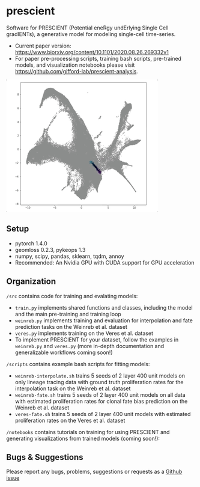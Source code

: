 # prescient
Software for PRESCIENT (Potential eneRgy undErlying Single Cell gradIENTs), a generative model for modeling single-cell time-series. 
+ Current paper version: https://www.biorxiv.org/content/10.1101/2020.08.26.269332v1
+ For paper pre-processing scripts, training bash scripts, pre-trained models, and visualization notebooks please visit https://github.com/gifford-lab/prescient-analysis.

![trajectories_gif](gifs/trajectories.gif)

## Setup

+ pytorch 1.4.0
+ geomloss 0.2.3, pykeops 1.3
+ numpy, scipy, pandas, sklearn, tqdm, annoy
+ Recommended: An Nvidia GPU with CUDA support for GPU acceleration

## Organization 

`/src` contains code for training and evalating models:
+ `train.py` implements shared functions and classes, including the model and the main pre-training and training loop
+ `weinreb.py` implements training and evaluation for interpolation and fate prediction tasks on the Weinreb et al. dataset
+ `veres.py` implements training on the Veres et al. dataset
+ To implement PRESCIENT for your dataset, follow the examples in `weinreb.py` and `veres.py` (more in-depth documentation and generalizable workflows coming soon!)

`/scripts` contains example bash scripts for fitting models: 
+ `weinreb-interpolate.sh` trains 5 seeds of 2 layer 400 unit models on only lineage tracing data with ground truth proliferation rates for the interpolation task on the Weinreb et al. dataset
+ `weinreb-fate.sh` trains 5 seeds of 2 layer 400 unit models on all data with estimated proliferation rates for clonal fate bias prediction on the Weinreb et al. dataset
+ `veres-fate.sh` trains 5 seeds of 2 layer 400 unit models with estimated proliferation rates on the Veres et al. dataset

`/notebooks` contains tutorials on training for using PRESCIENT and generating visualizations from trained models (coming soon!): 

## Bugs & Suggestions

Please report any bugs, problems, suggestions or requests as a [Github issue](https://github.com/gifford-lab/prescient/issues)
